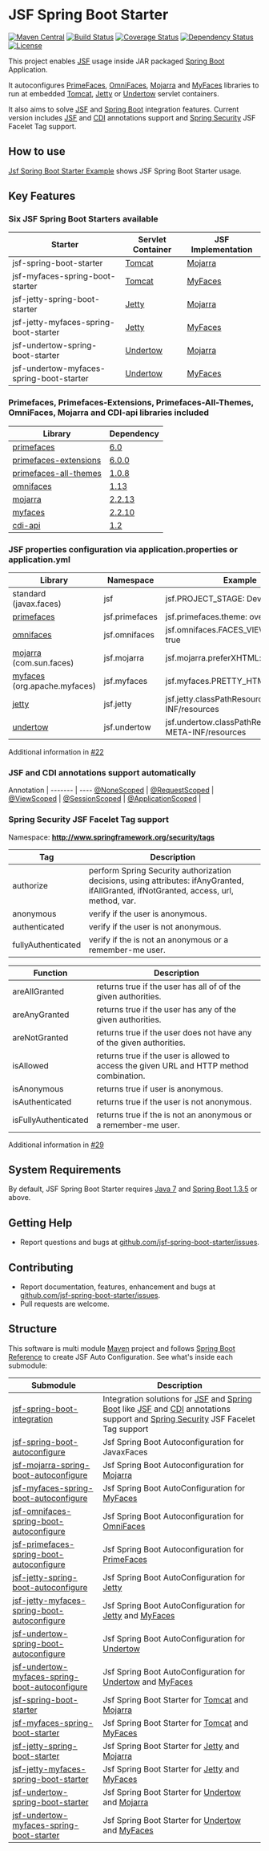 JSF Spring Boot Starter
=============================
[![Maven Central](https://maven-badges.herokuapp.com/maven-central/com.github.persapiens/jsf-spring-boot-starter/badge.svg)](https://maven-badges.herokuapp.com/maven-central/com.github.persapiens/jsf-spring-boot-starter)
[![Build Status](https://travis-ci.org/persapiens/jsf-spring-boot-starter.svg?branch=master)](https://travis-ci.org/persapiens/jsf-spring-boot-starter)
[![Coverage Status](https://coveralls.io/repos/github/persapiens/jsf-spring-boot-starter/badge.svg?branch=master)](https://coveralls.io/github/persapiens/jsf-spring-boot-starter?branch=master)
[![Dependency Status](https://www.versioneye.com/user/projects/573daf0bce8d0e004505e961/badge.svg?style=flat)](https://www.versioneye.com/user/projects/573daf0bce8d0e004505e961)
[![License](http://img.shields.io/:license-apache-blue.svg)](http://www.apache.org/licenses/LICENSE-2.0.html)

This project enables [JSF](http://www.oracle.com/technetwork/java/javaee/javaserverfaces-139869.html) usage inside JAR packaged [Spring Boot](http://projects.spring.io/spring-boot/) Application. 

It autoconfigures [PrimeFaces](http://primefaces.org/), [OmniFaces](http://omnifaces.org/), [Mojarra](https://javaserverfaces.java.net/) and [MyFaces](http://myfaces.apache.org/) libraries to run at embedded [Tomcat](http://tomcat.apache.org/), [Jetty](http://www.eclipse.org/jetty) or [Undertow](http://undertow.io) servlet containers.

It also aims to solve [JSF](http://www.oracle.com/technetwork/java/javaee/javaserverfaces-139869.html) and [Spring Boot](http://projects.spring.io/spring-boot/) integration features. Current version includes [JSF](http://www.oracle.com/technetwork/java/javaee/javaserverfaces-139869.html) and [CDI](http://www.cdi-spec.org/) annotations support and [Spring Security](http://projects.spring.io/spring-security/) JSF Facelet Tag support.


## How to use

[Jsf Spring Boot Starter Example](https://github.com/persapiens/jsf-spring-boot-starter-example) shows JSF Spring Boot Starter usage.

## Key Features

### Six JSF Spring Boot Starters available

Starter | Servlet Container | JSF Implementation
------------ | ------------- | -------------
jsf-spring-boot-starter | [Tomcat](http://tomcat.apache.org/) | [Mojarra](https://javaserverfaces.java.net/)
jsf-myfaces-spring-boot-starter | [Tomcat](http://tomcat.apache.org/) | [MyFaces](http://myfaces.apache.org/)
jsf-jetty-spring-boot-starter | [Jetty](http://www.eclipse.org/jetty) | [Mojarra](https://javaserverfaces.java.net/)
jsf-jetty-myfaces-spring-boot-starter | [Jetty](http://www.eclipse.org/jetty) | [MyFaces](http://myfaces.apache.org/)
jsf-undertow-spring-boot-starter | [Undertow](http://undertow.io) | [Mojarra](https://javaserverfaces.java.net/)
jsf-undertow-myfaces-spring-boot-starter | [Undertow](http://undertow.io) | [MyFaces](http://myfaces.apache.org/)

### Primefaces, Primefaces-Extensions, Primefaces-All-Themes, OmniFaces, Mojarra and CDI-api libraries included

Library | Dependency
------------ | -------------
[primefaces](http://primefaces.org/) | [6.0](http://search.maven.org/#artifactdetails\|org.primefaces\|primefaces\|6.0\|jar)
[primefaces-extensions](http://primefaces-extensions.github.io/) | [6.0.0](http://search.maven.org/#artifactdetails\|org.primefaces.extensions\|primefaces-extensions\|6.0.0\|jar)
[primefaces-all-themes](http://primefaces.org/) | [1.0.8](http://search.maven.org/#artifactdetails\|org.primefaces.extensions\|all-themes\|1.0.8\|jar)
[omnifaces](http://omnifaces.org/) | [1.13](http://search.maven.org/#artifactdetails\|org.omnifaces\|omnifaces\|1.13\|jar)
[mojarra](https://javaserverfaces.java.net/) | [2.2.13](http://search.maven.org/#artifactdetails\|org.glassfish\|javax.faces\|2.2.13\|jar) 
[myfaces](http://myfaces.apache.org/) | [2.2.10](http://search.maven.org/#artifactdetails\|org.apache.myfaces.core\|myfaces-bundle\|2.2.10\|jar)
[cdi-api](http://www.cdi-spec.org/) | [1.2](http://search.maven.org/#artifactdetails\|javax.enterprise\|cdi-api\|1.2\|jar)

### JSF properties configuration via application.properties or application.yml

Library | Namespace | Example | Full Example
------------ | ------------- | --------- | ---------
standard (javax.faces) | jsf | jsf.PROJECT_STAGE: Development | [application.yml](https://github.com/persapiens/jsf-spring-boot-starter/blob/master/jsf-spring-boot-autoconfigure/src/test/resources/application.yml)
[primefaces](http://primefaces.org/) | jsf.primefaces | jsf.primefaces.theme: overcast | [application.yml](https://github.com/persapiens/jsf-spring-boot-starter/blob/master/jsf-primefaces-spring-boot-autoconfigure/src/test/resources/application.yml)
[omnifaces](http://omnifaces.org/) | jsf.omnifaces | jsf.omnifaces.FACES_VIEWS_ENABLED: true | [application.yml](https://github.com/persapiens/jsf-spring-boot-starter/blob/master/jsf-omnifaces-spring-boot-autoconfigure/src/test/resources/application.yml)
[mojarra](https://javaserverfaces.java.net/) (com.sun.faces) | jsf.mojarra | jsf.mojarra.preferXHTML: true | [application.yml](https://github.com/persapiens/jsf-spring-boot-starter/blob/master/jsf-mojarra-spring-boot-autoconfigure/src/test/resources/application.yml)
[myfaces](http://myfaces.apache.org/) (org.apache.myfaces) | jsf.myfaces | jsf.myfaces.PRETTY_HTML: true | [application.yml](https://github.com/persapiens/jsf-spring-boot-starter/blob/master/jsf-myfaces-spring-boot-autoconfigure/src/test/resources/application.yml)
[jetty](http://www.eclipse.org/jetty) | jsf.jetty | jsf.jetty.classPathResource: META-INF/resources | [application.yml](https://github.com/persapiens/jsf-spring-boot-starter/blob/master/jsf-jetty-spring-boot-autoconfigure/src/test/resources/application.yml)
[undertow](http://undertow.io) | jsf.undertow | jsf.undertow.classPathResource: META-INF/resources | [application.yml](https://github.com/persapiens/jsf-spring-boot-starter/blob/master/jsf-undertow-spring-boot-autoconfigure/src/test/resources/application.yml)

Additional information in [#22](https://github.com/persapiens/jsf-spring-boot-starter/issues/22)

### JSF and CDI annotations support automatically

Annotation |
------- | ----
[@NoneScoped](http://docs.oracle.com/javaee/7/api/javax/faces/bean/NoneScoped.html) |
[@RequestScoped](http://docs.oracle.com/javaee/7/api/javax/enterprise/context/RequestScoped.html) |
[@ViewScoped](http://docs.oracle.com/javaee/7/api/javax/faces/view/ViewScoped.html) |
[@SessionScoped](http://docs.oracle.com/javaee/7/api/javax/enterprise/context/SessionScoped.html) |
[@ApplicationScoped](http://docs.oracle.com/javaee/7/api/javax/enterprise/context/ApplicationScoped.html) |

### Spring Security JSF Facelet Tag support 

Namespace: **http://www.springframework.org/security/tags**

Tag | Description
------------ | -------------
authorize | perform Spring Security authorization decisions, using attributes: ifAnyGranted, ifAllGranted, ifNotGranted, access, url, method, var.
anonymous | verify if the user is anonymous.
authenticated | verify if the user is not anonymous.
fullyAuthenticated | verify if the is not an anonymous or a remember-me user.

Function | Description
------------ | -------------
areAllGranted | returns true if the user has all of of the given authorities.
areAnyGranted | returns true if the user has any of the given authorities.
areNotGranted | returns true if the user does not have any of the given authorities.
isAllowed | returns true if the user is allowed to access the given URL and HTTP method combination.
isAnonymous | returns true if user is anonymous.
isAuthenticated | returns true if the user is not anonymous.
isFullyAuthenticated | returns true if the is not an anonymous or a remember-me user.

Additional information in [#29](https://github.com/persapiens/jsf-spring-boot-starter/issues/29)

## System Requirements

By default, JSF Spring Boot Starter requires [Java 7](http://java.com) and [Spring Boot 1.3.5](http://projects.spring.io/spring-boot/) or above.

## Getting Help

* Report questions and bugs at [github.com/jsf-spring-boot-starter/issues](https://github.com/persapiens/jsf-spring-boot-starter/issues).

## Contributing

* Report documentation, features, enhancement and bugs at [github.com/jsf-spring-boot-starter/issues](https://github.com/persapiens/jsf-spring-boot-starter/issues).
* Pull requests are welcome.

## Structure

This software is multi module [Maven](http://maven.apache.org) project and follows [Spring Boot Reference](http://docs.spring.io/spring-boot/docs/current/reference/html/boot-features-developing-auto-configuration.html) to create JSF Auto Configuration. See what's inside each submodule:

Submodule | Description
------------ | -------------
[jsf-spring-boot-integration](jsf-spring-boot-integration)	| Integration solutions for [JSF](http://www.oracle.com/technetwork/java/javaee/javaserverfaces-139869.html) and [Spring Boot](http://projects.spring.io/spring-boot/) like [JSF](http://www.oracle.com/technetwork/java/javaee/javaserverfaces-139869.html) and [CDI](http://www.cdi-spec.org/) annotations support and [Spring Security](http://projects.spring.io/spring-security/) JSF Facelet Tag support
[jsf-spring-boot-autoconfigure](jsf-spring-boot-autoconfigure)	| Jsf Spring Boot Autoconfiguration for JavaxFaces
[jsf-mojarra-spring-boot-autoconfigure](jsf-spring-boot-autoconfigure)	| Jsf Spring Boot Autoconfiguration for [Mojarra](https://javaserverfaces.java.net/)
[jsf-myfaces-spring-boot-autoconfigure](jsf-myfaces-spring-boot-autoconfigure)	| Jsf Spring Boot AutoConfiguration for [MyFaces](http://myfaces.apache.org/)
[jsf-omnifaces-spring-boot-autoconfigure](jsf-spring-boot-autoconfigure)	| Jsf Spring Boot Autoconfiguration for [OmniFaces](http://omnifaces.org/)
[jsf-primefaces-spring-boot-autoconfigure](jsf-spring-boot-autoconfigure)	| Jsf Spring Boot Autoconfiguration for  [PrimeFaces](http://primefaces.org/)
[jsf-jetty-spring-boot-autoconfigure](jsf-jetty-spring-boot-autoconfigure)	| Jsf Spring Boot AutoConfiguration for [Jetty](http://www.eclipse.org/jetty)
[jsf-jetty-myfaces-spring-boot-autoconfigure](jsf-jetty-myfaces-spring-boot-autoconfigure)	| Jsf Spring Boot AutoConfiguration for [Jetty](http://www.eclipse.org/jetty) and [MyFaces](http://myfaces.apache.org/)
[jsf-undertow-spring-boot-autoconfigure](jsf-undertow-spring-boot-autoconfigure) | Jsf Spring Boot AutoConfiguration for [Undertow](http://undertow.io)
[jsf-undertow-myfaces-spring-boot-autoconfigure](jsf-undertow-myfaces-spring-boot-autoconfigure) | Jsf Spring Boot AutoConfiguration for [Undertow](http://undertow.io) and [MyFaces](http://myfaces.apache.org/)
[jsf-spring-boot-starter](jsf-spring-boot-starter)	| Jsf Spring Boot Starter for [Tomcat](http://tomcat.apache.org/) and [Mojarra](https://javaserverfaces.java.net/)
[jsf-myfaces-spring-boot-starter](jsf-myfaces-spring-boot-starter)	| Jsf Spring Boot Starter for [Tomcat](http://tomcat.apache.org/) and [MyFaces](http://myfaces.apache.org/)
[jsf-jetty-spring-boot-starter](jsf-jetty-spring-boot-starter)	| Jsf Spring Boot Starter for [Jetty](http://www.eclipse.org/jetty) and [Mojarra](https://javaserverfaces.java.net/)
[jsf-jetty-myfaces-spring-boot-starter](jsf-jetty-myfaces-spring-boot-starter)	| Jsf Spring Boot Starter for [Jetty](http://www.eclipse.org/jetty) and [MyFaces](http://myfaces.apache.org/)
[jsf-undertow-spring-boot-starter](jsf-undertow-spring-boot-starter) | Jsf Spring Boot Starter for [Undertow](http://undertow.io) and [Mojarra](https://javaserverfaces.java.net/)
[jsf-undertow-myfaces-spring-boot-starter](jsf-undertow-myfaces-spring-boot-starter) | Jsf Spring Boot Starter for [Undertow](http://undertow.io) and [MyFaces](http://myfaces.apache.org/)
